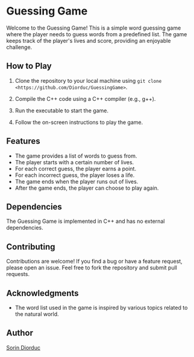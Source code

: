 # Guessing Game

Welcome to the Guessing Game! This is a simple word guessing game where the player needs to guess words from a predefined list. The game keeps track of the player's lives and score, providing an enjoyable challenge.

## How to Play

1. Clone the repository to your local machine using `git clone <https://github.com/Diorduc/GuessingGame>`.

2. Compile the C++ code using a C++ compiler (e.g., g++).

3. Run the executable to start the game.

4. Follow the on-screen instructions to play the game.

## Features

- The game provides a list of words to guess from.
- The player starts with a certain number of lives.
- For each correct guess, the player earns a point.
- For each incorrect guess, the player loses a life.
- The game ends when the player runs out of lives.
- After the game ends, the player can choose to play again.

## Dependencies

The Guessing Game is implemented in C++ and has no external dependencies.

## Contributing

Contributions are welcome! If you find a bug or have a feature request, please open an issue. Feel free to fork the repository and submit pull requests.

## Acknowledgments

- The word list used in the game is inspired by various topics related to the natural world.

## Author

[Sorin Diorduc](https://github.com/Diorduc)
